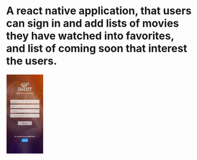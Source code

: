 # A react native application, that users can sign in and add lists of movies they have watched into favorites, and list of coming soon that interest the users.

<img src="img/Signup-page.jpg" width="100">
